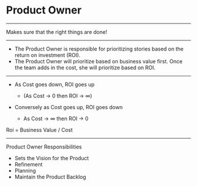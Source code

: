 # Product Owner

---
Makes sure that the right things are done!

---
- The Product Owner is responsible for prioritizing stories based on the return on investment (ROI).
- The Product Owner will prioritize based on business value first. Once the team adds in the cost, she will prioritize based on ROI.

---
- As Cost goes down, ROI goes up
    - (As Cost → 0  then ROI → ∞)


- Conversely as Cost goes up, ROI goes down
    - As Cost → ∞ then ROI → 0

Roi = Business Value / Cost

---
Product Owner Responsibilities
- Sets the Vision for the Product
- Refinement
- Planning
- Maintain the Product Backlog
